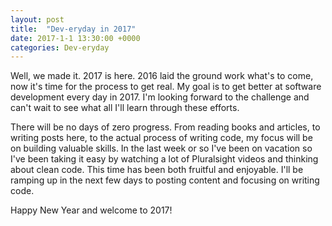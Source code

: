 ```yaml
---
layout: post
title:  "Dev-eryday in 2017"
date: 2017-1-1 13:30:00 +0000
categories: Dev-eryday
---
```

Well, we made it. 2017 is here. 2016 laid the ground work what's to come, now it's time for the process to get real. My goal is to get better at software development every day in 2017. I'm looking forward to the challenge and can't wait to see what all I'll learn through these efforts.

There will be no days of zero progress. From reading books and articles, to writing posts here, to the actual process of writing code, my focus will be on building valuable skills. In the last week or so I've been on vacation so I've been taking it easy by watching a lot of Pluralsight videos and thinking about clean code. This time has been both fruitful and enjoyable. I'll be ramping up in the next few days to posting content and focusing on writing code.

Happy New Year and welcome to 2017!